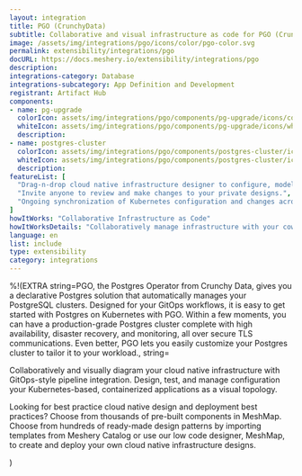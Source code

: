 ```yaml
---
layout: integration
title: PGO (CrunchyData)
subtitle: Collaborative and visual infrastructure as code for PGO (CrunchyData)
image: /assets/img/integrations/pgo/icons/color/pgo-color.svg
permalink: extensibility/integrations/pgo
docURL: https://docs.meshery.io/extensibility/integrations/pgo
description: 
integrations-category: Database
integrations-subcategory: App Definition and Development
registrant: Artifact Hub
components: 
- name: pg-upgrade
  colorIcon: assets/img/integrations/pgo/components/pg-upgrade/icons/color/pg-upgrade-color.svg
  whiteIcon: assets/img/integrations/pgo/components/pg-upgrade/icons/white/pg-upgrade-white.svg
  description: 
- name: postgres-cluster
  colorIcon: assets/img/integrations/pgo/components/postgres-cluster/icons/color/postgres-cluster-color.svg
  whiteIcon: assets/img/integrations/pgo/components/postgres-cluster/icons/white/postgres-cluster-white.svg
  description: 
featureList: [
  "Drag-n-drop cloud native infrastructure designer to configure, model, and deploy your workloads.",
  "Invite anyone to review and make changes to your private designs.",
  "Ongoing synchronization of Kubernetes configuration and changes across any number of clusters."
]
howItWorks: "Collaborative Infrastructure as Code"
howItWorksDetails: "Collaboratively manage infrastructure with your coworkers synchronously sharing the same designs."
language: en
list: include
type: extensibility
category: integrations
---
```

%!(EXTRA string=PGO, the Postgres Operator from Crunchy Data, gives you a declarative Postgres solution that automatically manages your PostgreSQL clusters. Designed for your GitOps workflows, it is easy to get started with Postgres on Kubernetes with PGO. Within a few moments, you can have a production-grade Postgres cluster complete with high availability, disaster recovery, and monitoring, all over secure TLS communications. Even better, PGO lets you easily customize your Postgres cluster to tailor it to your workload., string=<p>
    Collaboratively and visually diagram your cloud native infrastructure with GitOps-style pipeline integration. Design, test, and manage configuration your Kubernetes-based, containerized applications as a visual topology.
</p>
<p>
    Looking for best practice cloud native design and deployment best practices? Choose from thousands of pre-built components in MeshMap. Choose from hundreds of ready-made design patterns by importing templates from Meshery Catalog or use our low code designer, MeshMap, to create and deploy your own cloud native infrastructure designs.
</p>)